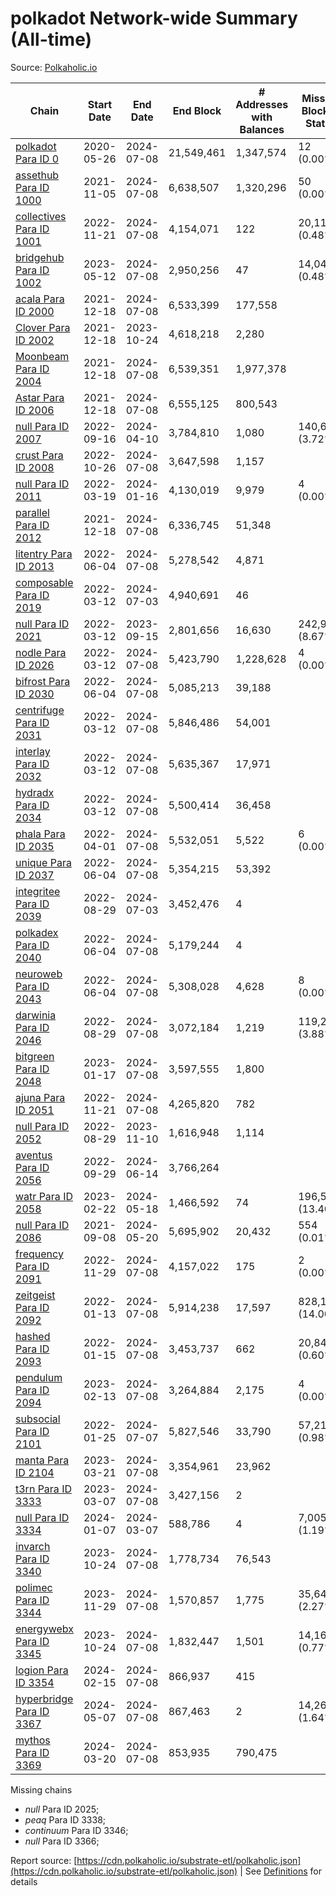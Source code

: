# polkadot Network-wide Summary (All-time)

Source: [Polkaholic.io](https://polkaholic.io)


| Chain            | Start Date | End Date | End Block | # Addresses with Balances | Missing Blocks / Status |
| ---------------- | ---------- | ---------| --------- | ------------------------- | ----------------------- |
| [polkadot Para ID 0](/polkadot/0-polkadot) | 2020-05-26 | 2024-07-08 | 21,549,461 |  1,347,574 | 12 (0.00%)  |
| [assethub Para ID 1000](/polkadot/1000-assethub) | 2021-11-05 | 2024-07-08 | 6,638,507 |  1,320,296 | 50 (0.00%)  |
| [collectives Para ID 1001](/polkadot/1001-collectives) | 2022-11-21 | 2024-07-08 | 4,154,071 |  122 | 20,113 (0.48%)  |
| [bridgehub Para ID 1002](/polkadot/1002-bridgehub) | 2023-05-12 | 2024-07-08 | 2,950,256 |  47 | 14,046 (0.48%)  |
| [acala Para ID 2000](/polkadot/2000-acala) | 2021-12-18 | 2024-07-08 | 6,533,399 |  177,558 |    |
| [Clover Para ID 2002](/polkadot/2002-clover) | 2021-12-18 | 2023-10-24 | 4,618,218 |  2,280 |    |
| [Moonbeam Para ID 2004](/polkadot/2004-moonbeam) | 2021-12-18 | 2024-07-08 | 6,539,351 |  1,977,378 |    |
| [Astar Para ID 2006](/polkadot/2006-astar) | 2021-12-18 | 2024-07-08 | 6,555,125 |  800,543 |    |
| [null Para ID 2007](/polkadot/2007-kapex) | 2022-09-16 | 2024-04-10 | 3,784,810 |  1,080 | 140,668 (3.72%)  |
| [crust Para ID 2008](/polkadot/2008-crust) | 2022-10-26 | 2024-07-08 | 3,647,598 |  1,157 |    |
| [null Para ID 2011](/polkadot/2011-equilibrium) | 2022-03-19 | 2024-01-16 | 4,130,019 |  9,979 | 4 (0.00%)  |
| [parallel Para ID 2012](/polkadot/2012-parallel) | 2021-12-18 | 2024-07-08 | 6,336,745 |  51,348 |    |
| [litentry Para ID 2013](/polkadot/2013-litentry) | 2022-06-04 | 2024-07-08 | 5,278,542 |  4,871 |    |
| [composable Para ID 2019](/polkadot/2019-composable) | 2022-03-12 | 2024-07-03 | 4,940,691 |  46 |    |
| [null Para ID 2021](/polkadot/2021-efinity) | 2022-03-12 | 2023-09-15 | 2,801,656 |  16,630 | 242,949 (8.67%)  |
| [nodle Para ID 2026](/polkadot/2026-nodle) | 2022-03-12 | 2024-07-08 | 5,423,790 |  1,228,628 | 4 (0.00%)  |
| [bifrost Para ID 2030](/polkadot/2030-bifrost) | 2022-06-04 | 2024-07-08 | 5,085,213 |  39,188 |    |
| [centrifuge Para ID 2031](/polkadot/2031-centrifuge) | 2022-03-12 | 2024-07-08 | 5,846,486 |  54,001 |    |
| [interlay Para ID 2032](/polkadot/2032-interlay) | 2022-03-12 | 2024-07-08 | 5,635,367 |  17,971 |    |
| [hydradx Para ID 2034](/polkadot/2034-hydradx) | 2022-03-12 | 2024-07-08 | 5,500,414 |  36,458 |    |
| [phala Para ID 2035](/polkadot/2035-phala) | 2022-04-01 | 2024-07-08 | 5,532,051 |  5,522 | 6 (0.00%)  |
| [unique Para ID 2037](/polkadot/2037-unique) | 2022-06-04 | 2024-07-08 | 5,354,215 |  53,392 |    |
| [integritee Para ID 2039](/polkadot/2039-integritee) | 2022-08-29 | 2024-07-03 | 3,452,476 |  4 |    |
| [polkadex Para ID 2040](/polkadot/2040-polkadex) | 2022-06-04 | 2024-07-08 | 5,179,244 |  4 |    |
| [neuroweb Para ID 2043](/polkadot/2043-neuroweb) | 2022-06-04 | 2024-07-08 | 5,308,028 |  4,628 | 8 (0.00%)  |
| [darwinia Para ID 2046](/polkadot/2046-darwinia) | 2022-08-29 | 2024-07-08 | 3,072,184 |  1,219 | 119,220 (3.88%)  |
| [bitgreen Para ID 2048](/polkadot/2048-bitgreen) | 2023-01-17 | 2024-07-08 | 3,597,555 |  1,800 |    |
| [ajuna Para ID 2051](/polkadot/2051-ajuna) | 2022-11-21 | 2024-07-08 | 4,265,820 |  782 |    |
| [null Para ID 2052](/polkadot/2052-polkadot-parathread-2052) | 2022-08-29 | 2023-11-10 | 1,616,948 |  1,114 |    |
| [aventus Para ID 2056](/polkadot/2056-aventus) | 2022-09-29 | 2024-06-14 | 3,766,264 |   |    |
| [watr Para ID 2058](/polkadot/2058-watr) | 2023-02-22 | 2024-05-18 | 1,466,592 |  74 | 196,567 (13.40%)  |
| [null Para ID 2086](/polkadot/2086-kilt) | 2021-09-08 | 2024-05-20 | 5,695,902 |  20,432 | 554 (0.01%)  |
| [frequency Para ID 2091](/polkadot/2091-frequency) | 2022-11-29 | 2024-07-08 | 4,157,022 |  175 | 2 (0.00%)  |
| [zeitgeist Para ID 2092](/polkadot/2092-zeitgeist) | 2022-01-13 | 2024-07-08 | 5,914,238 |  17,597 | 828,192 (14.00%)  |
| [hashed Para ID 2093](/polkadot/2093-hashed) | 2022-01-15 | 2024-07-08 | 3,453,737 |  662 | 20,847 (0.60%)  |
| [pendulum Para ID 2094](/polkadot/2094-pendulum) | 2023-02-13 | 2024-07-08 | 3,264,884 |  2,175 | 4 (0.00%)  |
| [subsocial Para ID 2101](/polkadot/2101-subsocial) | 2022-01-25 | 2024-07-07 | 5,827,546 |  33,790 | 57,214 (0.98%)  |
| [manta Para ID 2104](/polkadot/2104-manta) | 2023-03-21 | 2024-07-08 | 3,354,961 |  23,962 |    |
| [t3rn Para ID 3333](/polkadot/3333-t3rn) | 2023-03-07 | 2024-07-08 | 3,427,156 |  2 |    |
| [null Para ID 3334](/polkadot/3334-polkadot-parathread-3334) | 2024-01-07 | 2024-03-07 | 588,786 |  4 | 7,005 (1.19%)  |
| [invarch Para ID 3340](/polkadot/3340-invarch) | 2023-10-24 | 2024-07-08 | 1,778,734 |  76,543 |    |
| [polimec Para ID 3344](/polkadot/3344-polimec) | 2023-11-29 | 2024-07-08 | 1,570,857 |  1,775 | 35,644 (2.27%)  |
| [energywebx Para ID 3345](/polkadot/3345-energywebx) | 2023-10-24 | 2024-07-08 | 1,832,447 |  1,501 | 14,163 (0.77%)  |
| [logion Para ID 3354](/polkadot/3354-logion) | 2024-02-15 | 2024-07-08 | 866,937 |  415 |    |
| [hyperbridge Para ID 3367](/polkadot/3367-hyperbridge) | 2024-05-07 | 2024-07-08 | 867,463 |  2 | 14,262 (1.64%)  |
| [mythos Para ID 3369](/polkadot/3369-mythos) | 2024-03-20 | 2024-07-08 | 853,935 |  790,475 |    |

Missing chains


* *null* Para ID 2025; 
* *peaq* Para ID 3338; 
* *continuum* Para ID 3346; 
* *null* Para ID 3366; 

Report source: [https://cdn.polkaholic.io/substrate-etl/polkaholic.json](https://cdn.polkaholic.io/substrate-etl/polkaholic.json) | See [Definitions](/DEFINITIONS.md) for details
